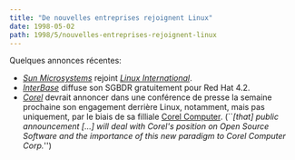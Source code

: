 ```yaml
---
title: "De nouvelles entreprises rejoignent Linux"
date: 1998-05-02
path: 1998/5/nouvelles-entreprises-rejoignent-linux
---
```


<P>
Quelques annonces récentes:
</P>

<UL>

<LI><EM><A HREF="http://www.sun.com/">Sun Microsystems</A></EM> rejoint
<EM><A HREF="http://www.li.org/">Linux International</A></EM>.
<LI><EM><A HREF="http://www.interbase.com/">InterBase</A></EM> diffuse son
SGBDR gratuitement pour Red Hat 4.2.
<LI><EM><A HREF="http://www.corel.com/">Corel</A></EM> devrait annoncer dans une
conférence de presse la semaine prochaine son engagement derrière Linux,
notamment, mais pas uniquement, par le biais de sa filliale
<A HREF="http://www.corelcomputer.com/">Corel Computer</A>.
(``<EM>[that] public announcement [...] will deal with Corel's position on
Open Source Software and the importance of this new paradigm to Corel
Computer Corp.</EM>'')
</UL>


